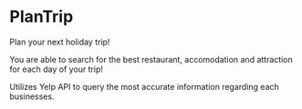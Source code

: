 # PlanTrip

Plan your next holiday trip!

You are able to search for the best restaurant, accomodation and attraction for each day of your trip!

Utilizes Yelp API to query the most accurate information regarding each businesses.
